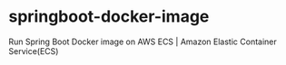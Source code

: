 # springboot-docker-image
Run Spring Boot Docker image on AWS ECS | Amazon Elastic Container Service(ECS)
